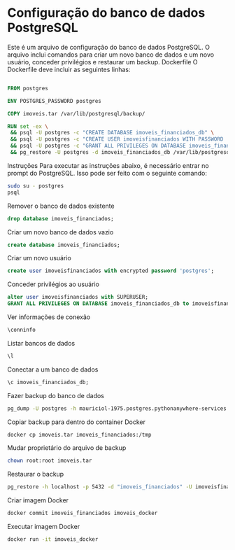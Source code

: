 # Configuração do banco de dados PostgreSQL
Este é um arquivo de configuração do banco de dados PostgreSQL. O arquivo inclui comandos para criar um novo banco de dados e um novo usuário, conceder privilégios e restaurar um backup.
Dockerfile
O Dockerfile deve incluir as seguintes linhas:
```Dockerfile

FROM postgres

ENV POSTGRES_PASSWORD postgres

COPY imoveis.tar /var/lib/postgresql/backup/

RUN set -ex \
 && psql -U postgres -c "CREATE DATABASE imoveis_financiados_db" \
 && psql -U postgres -c "CREATE USER imoveisfinanciados WITH PASSWORD 'postgres'" \
 && psql -U postgres -c "GRANT ALL PRIVILEGES ON DATABASE imoveis_financiados_db TO imoveisfinanciados" \
 && pg_restore -U postgres -d imoveis_financiados_db /var/lib/postgresql/backup/imoveis.tar
```
Instruções
Para executar as instruções abaixo, é necessário entrar no prompt do PostgreSQL. Isso pode ser feito com o seguinte comando:
```bash
sudo su - postgres
psql
```
Remover o banco de dados existente
```sql
drop database imoveis_financiados;
```
Criar um novo banco de dados vazio
```sql
create database imoveis_financiados;
```
Criar um novo usuário
```sql
create user imoveisfinanciados with encrypted password 'postgres';
```
Conceder privilégios ao usuário
```sql
alter user imoveisfinanciados with SUPERUSER;
GRANT ALL PRIVILEGES ON DATABASE imoveis_financiados_db to imoveisfinanciados;
```
Ver informações de conexão
```sql
\conninfo
```
Listar bancos de dados
```sql
\l
```
Conectar a um banco de dados
```sql
\c imoveis_financiados_db;
```
Fazer backup do banco de dados
```bash
pg_dump -U postgres -h mauriciol-1975.postgres.pythonanywhere-services.com -p 11975 -d imoveis_financiados_db --clean --no-privileges --no-owner --verbose --file teste.tar
```
Copiar backup para dentro do container Docker
```bash
docker cp imoveis.tar imoveis_financiados:/tmp
```
Mudar proprietário do arquivo de backup
```bash
chown root:root imoveis.tar
```
Restaurar o backup
```bash
pg_restore -h localhost -p 5432 -d "imoveis_financiados" -U imoveisfinanciados -v "imoveis.tar" > log_dump.log
```
Criar imagem Docker
```bash
docker commit imoveis_financiados imoveis_docker
```
Executar imagem Docker
```bash
docker run -it imoveis_docker
```